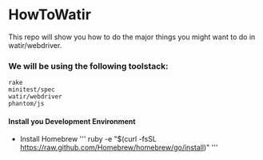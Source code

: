 HowToWatir
==========

This repo will show you how to do the major things you might want to do in watir/webdriver. 

### We will be using the following toolstack:
 	rake
 	minitest/spec
 	watir/webdriver
	phantom/js
	
#### Install you Development Environment

* Install Homebrew
'''
	ruby -e "$(curl -fsSL https://raw.github.com/Homebrew/homebrew/go/install)"
'''



 
